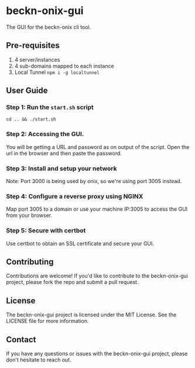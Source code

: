 # beckn-onix-gui

The GUI for the beckn-onix cli tool.

## Pre-requisites

1. 4 server/instances
2. 4 sub-domains mapped to each instance
3. Local Tunnel
   `npm i -g localtunnel`

## User Guide

### Step 1: Run the `start.sh` script

```
cd .. && ./start.sh
```

### Step 2: Accessing the GUI.

You will be getting a URL and password as on output of the script. Open the url in the browser and then
paste the password.

### Step 3: Install and setup your network

Note: Port 3000 is being used by onix, so we're using port 3005 instead.

### Step 4: Configure a reverse proxy using NGINX

Map port 3005 to a domain or use your machine IP:3005 to access the GUI from your browser.

### Step 5: Secure with certbot

Use certbot to obtain an SSL certificate and secure your GUI.

## Contributing

Contributions are welcome! If you'd like to contribute to the beckn-onix-gui project, please fork the repo and submit a pull request.

## License

The beckn-onix-gui project is licensed under the MIT License. See the LICENSE file for more information.

## Contact

If you have any questions or issues with the beckn-onix-gui project, please don't hesitate to reach out.
